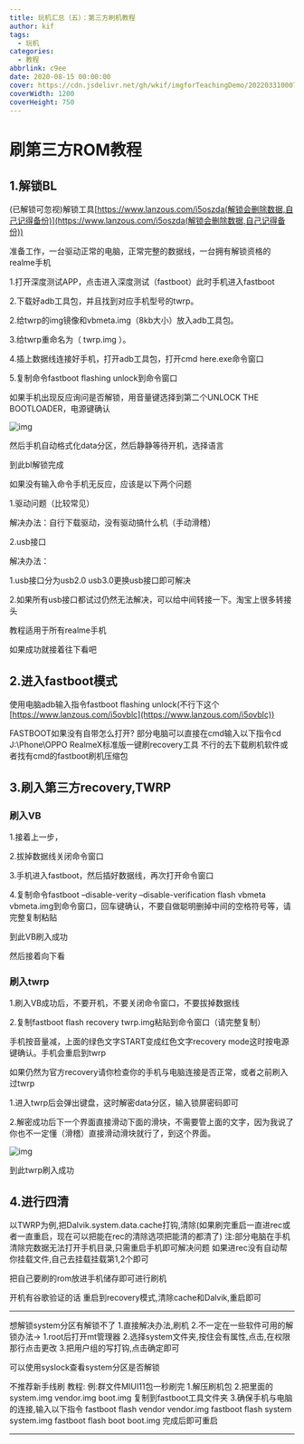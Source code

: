 ```yaml
---
title: 玩机汇总（五）：第三方刷机教程
author: kif
tags:
  - 玩机
categories:
  - 教程
abbrlink: c9ee
date: 2020-08-15 00:00:00
cover: https://cdn.jsdelivr.net/gh/wkif/imgforTeachingDemo/202203310007367.jpg
coverWidth: 1200
coverHeight: 750
---
```

# [](#刷第三方ROM教程 "刷第三方ROM教程")刷第三方ROM教程

## [](#1-解锁BL "1.解锁BL")1.解锁BL

(已解锁可忽视)解锁工具[https://www.lanzous.com/i5oszda(解锁会删除数据,自己记得备份)](https://www.lanzous.com/i5oszda(解锁会删除数据,自己记得备份))

准备工作，一台驱动正常的电脑，正常完整的数据线，一台拥有解锁资格的realme手机

1.打开深度测试APP，点击进入深度测试（fastboot）此时手机进入fastboot

2.下载好adb工具包，并且找到对应手机型号的twrp。

2.给twrp的img镜像和vbmeta.img（8kb大小）放入adb工具包。

3.给twrp重命名为（ twrp.img ）。

4.插上数据线连接好手机，打开adb工具包，打开cmd here.exe命令窗口

5.复制命令fastboot flashing unlock到命令窗口

如果手机出现反应询问是否解锁，用音量键选择到第二个UNLOCK THE BOOTLOADER，电源键确认

![img](https://gitee.com/wkkif/PicGoimg/raw/master/img/20200815132750.jpg)

然后手机自动格式化data分区，然后静静等待开机，选择语言

   到此bl解锁完成

如果没有输入命令手机无反应，应该是以下两个问题

1.驱动问题（比较常见）

 解决办法：自行下载驱动，没有驱动搞什么机（手动滑稽）

2.usb接口

 解决办法：

1.usb接口分为usb2.0 usb3.0更换usb接口即可解决

2.如果所有usb接口都试过仍然无法解决，可以给中间转接一下。淘宝上很多转接头

教程适用于所有realme手机

如果成功就接着往下看吧

## [](#2-进入fastboot模式 "2.进入fastboot模式")2.进入fastboot模式

使用电脑adb输入指令fastboot flashing unlock(不行下这个[https://www.lanzous.com/i5ovblc](https://www.lanzous.com/i5ovblc))

FASTBOOT如果没有自带怎么打开?
部分电脑可以直接在cmd输入以下指令cd J:\Phone\OPPO RealmeX标准版一键刷recovery工具
不行的去下载刷机软件或者找有cmd的fastboot刷机压缩包

## [](#3-刷入第三方recovery-TWRP "3.刷入第三方recovery,TWRP")3.刷入第三方recovery,TWRP

### [](#刷入VB "刷入VB")刷入VB

1.接着上一步，

2.拔掉数据线关闭命令窗口

3.手机进入fastboot，然后插好数据线，再次打开命令窗口

4.复制命令fastboot –disable-verity –disable-verification flash vbmeta vbmeta.img到命令窗口，回车键确认，不要自做聪明删掉中间的空格符号等，请完整复制粘贴

 到此VB刷入成功

然后接着向下看

### [](#刷入twrp "刷入twrp")刷入twrp

1.刷入VB成功后，不要开机，不要关闭命令窗口，不要拔掉数据线

2.复制fastboot flash recovery twrp.img粘贴到命令窗口（请完整复制）

手机按音量减，上面的绿色文字START变成红色文字recovery mode这时按电源键确认。手机会重启到twrp

如果仍然为官方recovery请你检查你的手机与电脑连接是否正常，或者之前刷入过twrp

1.进入twrp后会弹出键盘，这时解密data分区，输入锁屏密码即可

2.解密成功后下一个界面直接滑动下面的滑块，不需要管上面的文字，因为我说了你也不一定懂（滑稽）直接滑动滑块就行了，到这个界面。

![img](https://gitee.com/wkkif/PicGoimg/raw/master/img/20200815132750.jpg)

到此twrp刷入成功

## [](#4-进行四清 "4.进行四清")4.进行四清

以TWRP为例,把Dalvik.system.data.cache打钩,清除(如果刷完重启一直进rec或者一直重启，现在可以把能在rec的清除选项把能清的都清了)
注:部分电脑在手机清除完数据无法打开手机目录,只需重启手机即可解决问题
如果进rec没有自动帮你挂载文件,自己去挂载挂载第1,2个即可

把自己要刷的rom放进手机储存即可进行刷机

 开机有谷歌验证的话
 重启到recovery模式,清除cache和Dalvik,重启即可

* * *

想解锁system分区有解锁不了
1.直接解决办法,刷机
2.不一定在一些软件可用的解锁办法→
1.root后打开mt管理器
2.选择system文件夹,按住会有属性,点击,在权限那行点击更改
3.把用户组的写打钩,点击确定即可

可以使用syslock查看system分区是否解锁

不推荐新手线刷
教程:
例:群文件MIUI11包一秒刷完
1.解压刷机包
2.把里面的system.img vendor.img boot.img 复制到fastboot工具文件夹
3.确保手机与电脑的连接,输入以下指令
fastboot flash vendor vendor.img
fastboot flash system system.img
fastboot flash boot boot.img
完成后即可重启

* * *